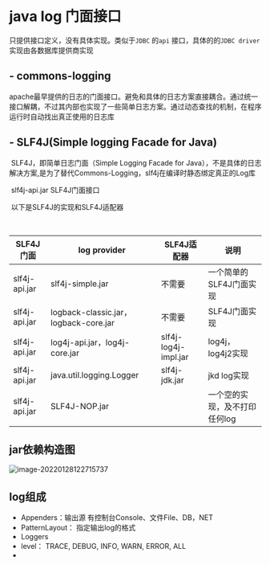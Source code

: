 # java log 门面接口

只提供接口定义，没有具体实现。类似于`JDBC` 的`api` 接口，具体的的`JDBC driver` 实现由各数据库提供商实现

## - commons-logging

​	apache最早提供的日志的门面接口。避免和具体的日志方案直接耦合。通过统一接口解耦，不过其内部也实现了一些简单日志方案。通过动态查找的机制，在程序运行时自动找出真正使用的日志库

## - SLF4J(Simple logging Facade for Java)

​	SLF4J，即简单日志门面（Simple Logging Facade for Java），不是具体的日志解决方案,是为了替代Commons-Logging，slf4j在编译时静态绑定真正的Log库

​	slf4j-api.jar SLF4J门面接口

​	以下是SLF4J的实现和SLF4J适配器

​    

| SLF4J门面     | log provider                          | SLF4J适配器          | 说明                          |
| ------------- | ------------------------------------- | -------------------- | ----------------------------- |
| slf4j-api.jar | slf4j-simple.jar                      | 不需要               | 一个简单的SLF4J门面实现       |
| slf4j-api.jar | logback-classic.jar，logback-core.jar | 不需要               | SLF4J门面实现                 |
| slf4j-api.jar | log4j-api.jar，log4j-core.jar         | slf4j-log4j-impl.jar | log4j，log4j2实现             |
| slf4j-api.jar | java.util.logging.Logger              | slf4j-jdk.jar        | jkd log实现                   |
| slf4j-api.jar | SLF4J-NOP.jar                         |                      | 一个空的实现，及不打印任何log |



## jar依赖构造图

![image-20220128122715737](D:\github\knowhow\java\Log\Java日志框架SLF4J-log4j-logback区别.assets\image-20220128122715737.png)



## log组成

- Appenders：输出源 有控制台Console、文件File、DB，NET
- PatternLayout： 指定输出log的格式
- Loggers
- level： TRACE, DEBUG, INFO, WARN, ERROR, ALL 
- 